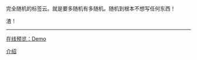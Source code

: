 完全随机的标签云。就是要多随机有多随机。随机到根本不想写任何东西！ 

渣！

-----------------------------------  

[在线预览：Demo](https://nostarsnow.github.io/tag-cloud/) 

[介绍](https://nostarsnow.github.io/2016/04/05/Tag-cloud/) 
